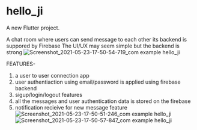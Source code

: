 # hello_ji

A new Flutter project.

A chat room where users can send message to each other its backend is suppored by Firebase
The UI/UX may seem simple but the backend is strong
![Screenshot_2021-05-23-17-50-54-719_com example hello_ji](https://user-images.githubusercontent.com/61292543/119262259-6db18500-bb8f-11eb-8c25-77d7307dddf6.jpg)



FEATURES-
 1. a user to user connection app
 2. user authentiaction using email/password is applied using firebase backend
 3. sigup/login/logout features
 4. all the messages and user authentication data is stored on the firebase
 5. notification recieive for new message feature ![Screenshot_2021-05-23-17-50-51-246_com example hello_ji](https://user-images.githubusercontent.com/61292543/119262256-6b4f2b00-bb8f-11eb-9221-7a1ae8264115.jpg)
![Screenshot_2021-05-23-17-50-57-847_com example hello_ji](https://user-images.githubusercontent.com/61292543/119262258-6d18ee80-bb8f-11eb-80cf-1928e64ab2d0.jpg)


